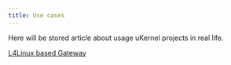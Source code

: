 ```yaml
---
title: Use cases
---
```


Here will be stored article about usage uKernel projects in real life.

[L4Linux based Gateway](gateway/)